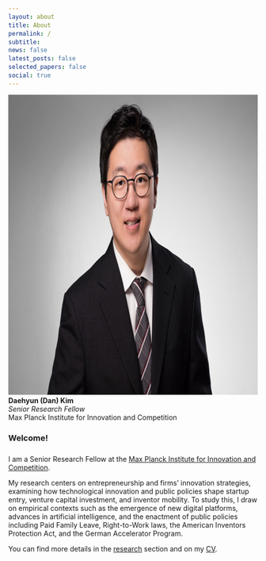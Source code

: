 ```yaml
---
layout: about
title: About
permalink: /
subtitle:
news: false
latest_posts: false
selected_papers: false
social: true
---
```


<div class="about-hero">
<div class="left">
  <img src="/assets/img/prof_pic.jpeg" alt="Daehyun (Dan) Kim">
  <div class="caption">
    <strong>Daehyun (Dan) Kim</strong><br>
    <em>Senior Research Fellow</em><br>
    Max Planck Institute for Innovation and Competition
  </div>
</div>

<div class="right">
  <h3 style="margin-bottom: 1.5em;">Welcome!</h3>

  <p>I am a Senior Research Fellow at the <a href="https://www.ip.mpg.de/en/">Max Planck Institute for Innovation and Competition</a>.</p>

  <p> My research centers on entrepreneurship and firms’ innovation strategies, examining how technological innovation and public policies shape startup entry, venture capital investment, and inventor mobility. To study this, I draw on empirical contexts such as the emergence of new digital platforms, advances in artificial intelligence, and the enactment of public policies including Paid Family Leave, Right-to-Work laws, the American Inventors Protection Act, and the German Accelerator Program.</p>

  <p>You can find more details in the <a href="./research">research</a> section and on my <a href="./cv">CV</a>.</p>
</div>
</div>
